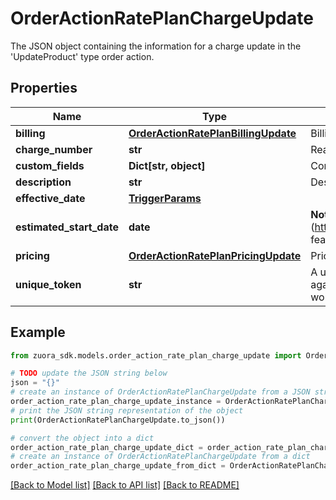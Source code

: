 # OrderActionRatePlanChargeUpdate

The JSON object containing the information for a charge update in the 'UpdateProduct' type order action.

## Properties

Name | Type | Description | Notes
------------ | ------------- | ------------- | -------------
**billing** | [**OrderActionRatePlanBillingUpdate**](OrderActionRatePlanBillingUpdate.md) | Billing information about the charge.  | [optional] 
**charge_number** | **str** | Read only. Identifies the charge to be updated.  | [optional] 
**custom_fields** | **Dict[str, object]** | Container for custom fields of a Rate Plan Charge object.  | [optional] 
**description** | **str** | Description of the charge.  | [optional] 
**effective_date** | [**TriggerParams**](TriggerParams.md) |  | [optional] 
**estimated_start_date** | **date** | **Note**: This field is only available if you have the [Pending Charge Flexibility] (https://knowledgecenter.zuora.com/Billing/Billing_and_Payments/J_Billing_Operations/Pending_Charge_Flexibility). feature enabled. Estimated Start Date of the charge. | [optional] 
**pricing** | [**OrderActionRatePlanPricingUpdate**](OrderActionRatePlanPricingUpdate.md) | Pricing information about the charge.  | [optional] 
**unique_token** | **str** | A unique string to represent the rate plan charge in the order. The unique token is used to perform multiple actions against a newly added rate plan. For example, if you want to add and update a product in the same order, you would assign a unique token to the product rate plan when added and use that token in future order actions.  | [optional] 

## Example

```python
from zuora_sdk.models.order_action_rate_plan_charge_update import OrderActionRatePlanChargeUpdate

# TODO update the JSON string below
json = "{}"
# create an instance of OrderActionRatePlanChargeUpdate from a JSON string
order_action_rate_plan_charge_update_instance = OrderActionRatePlanChargeUpdate.from_json(json)
# print the JSON string representation of the object
print(OrderActionRatePlanChargeUpdate.to_json())

# convert the object into a dict
order_action_rate_plan_charge_update_dict = order_action_rate_plan_charge_update_instance.to_dict()
# create an instance of OrderActionRatePlanChargeUpdate from a dict
order_action_rate_plan_charge_update_from_dict = OrderActionRatePlanChargeUpdate.from_dict(order_action_rate_plan_charge_update_dict)
```
[[Back to Model list]](../README.md#documentation-for-models) [[Back to API list]](../README.md#documentation-for-api-endpoints) [[Back to README]](../README.md)


